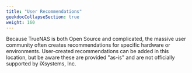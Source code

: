 ```yaml
---
title: "User Recommendations"
geekdocCollapseSection: true
weight: 160
---
```


Because TrueNAS is both Open Source and complicated, the massive user community often creates recommendations for specific hardware or environments. User-created recommendations can be added in this location, but be aware these are provided "as-is" and are not officially supported by iXsystems, Inc.